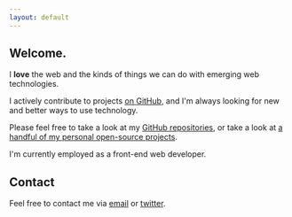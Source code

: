 ```yaml
---
layout: default
---
```

## Welcome.

I **love** the web and the kinds of things we can do with emerging web technologies.

I actively contribute to projects [on GitHub](https://github.com/geoffstokes), and I'm always looking for new and better ways to use technology.

Please feel free to take a look at my [GitHub repositories](https://github.com/geoffstokes), or take a look at [a handful of my personal open-source projects](examples.html).

I'm currently employed as a front-end web developer.

## Contact
Feel free to contact me via [email](mailto:hello@geoffstokes.net) or [twitter](https://twitter.com/geoffstokes).